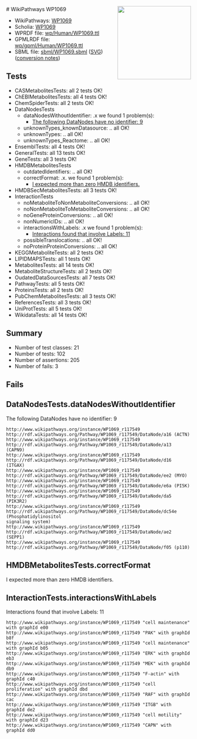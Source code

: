 <img style="float: right; width: 200px" src="../logo.png" />
# WikiPathways WP1069

* WikiPathways: [WP1069](https://identifiers.org/wikipathways:WP1069)
* Scholia: [WP1069](https://scholia.toolforge.org/wikipathways/WP1069)
* WPRDF file: [wp/Human/WP1069.ttl](../wp/Human/WP1069.ttl)
* GPMLRDF file: [wp/gpml/Human/WP1069.ttl](../wp/gpml/Human/WP1069.ttl)
* SBML file: [sbml/WP1069.sbml](../sbml/WP1069.sbml) ([SVG](../sbml/WP1069.svg)) ([conversion notes](../sbml/WP1069.txt))

## Tests
* CASMetabolitesTests: all 2 tests OK!
* ChEBIMetabolitesTests: all 4 tests OK!
* ChemSpiderTests: all 2 tests OK!
* DataNodesTests
    * dataNodesWithoutIdentifier: .x we found 1 problem(s):
        * [The following DataNodes have no identifier: 9](#d2d32fa8)
    * unknownTypes_knownDatasource: .. all OK!
    * unknownTypes: .. all OK!
    * unknownTypes_Reactome: .. all OK!
* EnsemblTests: all 4 tests OK!
* GeneralTests: all 13 tests OK!
* GeneTests: all 3 tests OK!
* HMDBMetabolitesTests
    * outdatedIdentifiers: .. all OK!
    * correctFormat: .x. we found 1 problem(s):
        * [I expected more than zero HMDB identifiers.](#ad154c1e)
* HMDBSecMetabolitesTests: all 3 tests OK!
* InteractionTests
    * noMetaboliteToNonMetaboliteConversions: .. all OK!
    * noNonMetaboliteToMetaboliteConversions: .. all OK!
    * noGeneProteinConversions: .. all OK!
    * nonNumericIDs: .. all OK!
    * interactionsWithLabels: .x we found 1 problem(s):
        * [Interactions found that involve Labels: 11](#fe97a8b9)
    * possibleTranslocations: .. all OK!
    * noProteinProteinConversions: .. all OK!
* KEGGMetaboliteTests: all 2 tests OK!
* LIPIDMAPSTests: all 1 tests OK!
* MetabolitesTests: all 14 tests OK!
* MetaboliteStructureTests: all 2 tests OK!
* OudatedDataSourcesTests: all 7 tests OK!
* PathwayTests: all 5 tests OK!
* ProteinsTests: all 2 tests OK!
* PubChemMetabolitesTests: all 3 tests OK!
* ReferencesTests: all 3 tests OK!
* UniProtTests: all 5 tests OK!
* WikidataTests: all 14 tests OK!


## Summary

* Number of test classes: 21
* Number of tests: 102
* Number of assertions: 205
* Number of fails: 3

## Fails

<a name="d2d32fa8" />

## DataNodesTests.dataNodesWithoutIdentifier

The following DataNodes have no identifier: 9
```
http://www.wikipathways.org/instance/WP1069_r117549 http://rdf.wikipathways.org/Pathway/WP1069_r117549/DataNode/a16 (ACTN)
http://www.wikipathways.org/instance/WP1069_r117549 http://rdf.wikipathways.org/Pathway/WP1069_r117549/DataNode/a13 (CAPN9)
http://www.wikipathways.org/instance/WP1069_r117549 http://rdf.wikipathways.org/Pathway/WP1069_r117549/DataNode/d16 (ITGAX)
http://www.wikipathways.org/instance/WP1069_r117549 http://rdf.wikipathways.org/Pathway/WP1069_r117549/DataNode/ee2 (MYO)
http://www.wikipathways.org/instance/WP1069_r117549 http://rdf.wikipathways.org/Pathway/WP1069_r117549/DataNode/e6a (PI5K)
http://www.wikipathways.org/instance/WP1069_r117549 http://rdf.wikipathways.org/Pathway/WP1069_r117549/DataNode/da5 (PIK3R2)
http://www.wikipathways.org/instance/WP1069_r117549 http://rdf.wikipathways.org/Pathway/WP1069_r117549/DataNode/dc54e (Phosphatidylinositol
signaling system)
http://www.wikipathways.org/instance/WP1069_r117549 http://rdf.wikipathways.org/Pathway/WP1069_r117549/DataNode/ae2 (SEPP1)
http://www.wikipathways.org/instance/WP1069_r117549 http://rdf.wikipathways.org/Pathway/WP1069_r117549/DataNode/f05 (p110)
```

<a name="ad154c1e" />

## HMDBMetabolitesTests.correctFormat

I expected more than zero HMDB identifiers.
<a name="fe97a8b9" />

## InteractionTests.interactionsWithLabels

Interactions found that involve Labels: 11
```
http://www.wikipathways.org/instance/WP1069_r117549 "cell maintenance" with graphId e00
http://www.wikipathways.org/instance/WP1069_r117549 "PAK" with graphId b8f
http://www.wikipathways.org/instance/WP1069_r117549 "cell maintenance" with graphId b05
http://www.wikipathways.org/instance/WP1069_r117549 "ERK" with graphId eb3
http://www.wikipathways.org/instance/WP1069_r117549 "MEK" with graphId db9
http://www.wikipathways.org/instance/WP1069_r117549 "F-actin" with graphId c40
http://www.wikipathways.org/instance/WP1069_r117549 "cell proliferation" with graphId dbd
http://www.wikipathways.org/instance/WP1069_r117549 "RAF" with graphId cac
http://www.wikipathways.org/instance/WP1069_r117549 "ITGB" with graphId de2
http://www.wikipathways.org/instance/WP1069_r117549 "cell motility" with graphId d23
http://www.wikipathways.org/instance/WP1069_r117549 "CAPN" with graphId dd0
```

